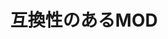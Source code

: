 ---
layout: default
title: 互換性のあるMOD
description: Kuroneko Networkと互換性のあるMOD
lang: ja_JP
nav_order: 6
has_children: true
---